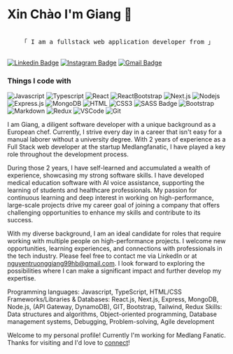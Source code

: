 # Xin Chào I'm Giang 👋
<p align="center"> 
  <samp>
    <br>
    「 I am a fullstack web application developer from 」
    <br>
    <br>
  </samp>
</p>

[![Linkedin Badge](https://img.shields.io/badge/-NguyenTruongGiang-blue?style=flat&logo=Linkedin&logoColor=white&link=https://www.linkedin.com/in/giang-coder/)](https://www.linkedin.com/in/giang-coder/)
[![Instagram Badge](https://img.shields.io/badge/-giang_nguyen.99-purple?style=flat&logo=instagram&logoColor=white&link=https://www.instagram.com/giang_nguyen.99/)](https://www.instagram.com/giang_nguyen.99/)
[![Gmail Badge](https://img.shields.io/badge/-nguyentruonggiang99hb-c14438?style=flat&logo=Gmail&logoColor=white&link=mailto:nguyentruonggiang99hb@gmail.com)](mailto:nguyentruonggiang99hb@gmail.com)

<h3>Things I code with</h3>
<p>
  
![Javascript](https://img.shields.io/badge/Javascript-F0DB4F?style=for-the-badge&labelColor=black&logo=javascript&logoColor=F0DB4F)
![Typescript](https://img.shields.io/badge/Typescript-007acc?style=for-the-badge&labelColor=black&logo=typescript&logoColor=007acc)
![React](https://img.shields.io/badge/-React-61DBFB?style=for-the-badge&labelColor=black&logo=react&logoColor=61DBFB)
![ReactBootstrap](https://img.shields.io/badge/Reactbootstrap-4EA94B?style=for-the-badge&logo=reactbootstrap&logoColor=61DBFB)
![Next.js](https://img.shields.io/badge/next.js-000000?style=for-the-badge&logo=nextdotjs&logoColor=white)
![Nodejs](https://img.shields.io/badge/Nodejs-3C873A?style=for-the-badge&labelColor=black&logo=node.js&logoColor=3C873A)
![Express.js](https://img.shields.io/badge/Express.js-000000?style=for-the-badge&logo=express&logoColor=white)
![MongoDB](https://img.shields.io/badge/MongoDB-4EA94B?style=for-the-badge&logo=mongodb&logoColor=white)
![HTML](https://img.shields.io/badge/HTML5-E34F26?style=for-the-badge&logo=html5&logoColor=white)
![CSS3](https://img.shields.io/badge/CSS3-1572B6?style=for-the-badge&logo=css3&logoColor=white)
![SASS Badge](https://img.shields.io/badge/Sass-CC6699?style=for-the-badge&logo=sass&logoColor=white)
![Bootstrap](https://img.shields.io/badge/Bootstrap-563D7C?style=for-the-badge&logo=bootstrap&logoColor=white)
![Markdown](https://img.shields.io/badge/Markdown-000000?style=for-the-badge&logo=markdown&logoColor=white)
![Redux](https://img.shields.io/badge/Redux-593D88?style=for-the-badge&logo=redux&logoColor=white)
![VSCode](https://img.shields.io/badge/Visual_Studio-0078d7?style=for-the-badge&logo=visual%20studio&logoColor=white)
![Git](https://img.shields.io/badge/Git-F05032?style=for-the-badge&logo=git&logoColor=white)

</p>

<p>
  I am Giang, a diligent software developer with a unique background as a European chef. Currently, I strive every day in a career that isn't easy for a manual laborer without a university degree. With 2 years of experience as a Full Stack web developer at the startup Medlangfanatic, I have played a key role throughout the development process.

During those 2 years, I have self-learned and accumulated a wealth of experience, showcasing my strong software skills. I have developed medical education software with AI voice assistance, supporting the learning of students and healthcare professionals. My passion for continuous learning and deep interest in working on high-performance, large-scale projects drive my career goal of joining a company that offers challenging opportunities to enhance my skills and contribute to its success.

With my diverse background, I am an ideal candidate for roles that require working with multiple people on high-performance projects. I welcome new opportunities, learning experiences, and connections with professionals in the tech industry. Please feel free to contact me via LinkedIn or at nguyentruonggiang99hb@gmail.com. I look forward to exploring the possibilities where I can make a significant impact and further develop my expertise.

Programming languages: Javascript, TypeScript, HTML/CSS
Frameworks/Libraries & Databases: React.js, Next.js, Express, MongoDB, Node.js, (API Gateway, DynamoDB), GIT, Bootstrap, Tailwind, Redux
Skills: Data structures and algorithms, Object-oriented programming, Database management systems, Debugging, Problem-solving, Agile development
</p>

Welcome to my personal profile! Currently I'm working for Medlang Fanatic. Thanks for visiting and I'd love to [connect](https://www.linkedin.com/in/giang-coder/)!
